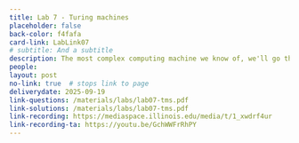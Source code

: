 ```yaml
---
title: Lab 7 - Turing machines
placeholder: false
back-color: f4fafa
card-link: LabLink07
# subtitle: And a subtitle
description: The most complex computing machine we know of, we'll go through examples of Turing machines and how they can be used to recognize languages.
people:
layout: post
no-link: true  # stops link to page 
deliverydate: 2025-09-19
link-questions: /materials/labs/lab07-tms.pdf
link-solutions: /materials/labs/lab07-tms.pdf
link-recording: https://mediaspace.illinois.edu/media/t/1_xwdrf4ur
link-recording-ta: https://youtu.be/GchWWFrRhPY
---
```










